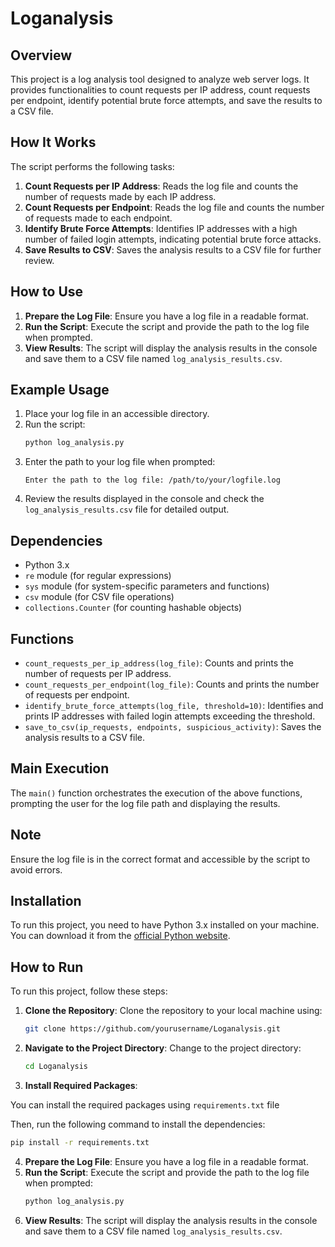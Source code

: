 # Loganalysis
## Overview

This project is a log analysis tool designed to analyze web server logs. It provides functionalities to count requests per IP address, count requests per endpoint, identify potential brute force attempts, and save the results to a CSV file.

## How It Works

The script performs the following tasks:

1. **Count Requests per IP Address**: Reads the log file and counts the number of requests made by each IP address.
2. **Count Requests per Endpoint**: Reads the log file and counts the number of requests made to each endpoint.
3. **Identify Brute Force Attempts**: Identifies IP addresses with a high number of failed login attempts, indicating potential brute force attacks.
4. **Save Results to CSV**: Saves the analysis results to a CSV file for further review.

## How to Use

1. **Prepare the Log File**: Ensure you have a log file in a readable format.
2. **Run the Script**: Execute the script and provide the path to the log file when prompted.
3. **View Results**: The script will display the analysis results in the console and save them to a CSV file named `log_analysis_results.csv`.

## Example Usage

1. Place your log file in an accessible directory.
2. Run the script:
    ```sh
    python log_analysis.py
    ```
3. Enter the path to your log file when prompted:
    ```
    Enter the path to the log file: /path/to/your/logfile.log
    ```
4. Review the results displayed in the console and check the `log_analysis_results.csv` file for detailed output.

## Dependencies

- Python 3.x
- `re` module (for regular expressions)
- `sys` module (for system-specific parameters and functions)
- `csv` module (for CSV file operations)
- `collections.Counter` (for counting hashable objects)

## Functions

- `count_requests_per_ip_address(log_file)`: Counts and prints the number of requests per IP address.
- `count_requests_per_endpoint(log_file)`: Counts and prints the number of requests per endpoint.
- `identify_brute_force_attempts(log_file, threshold=10)`: Identifies and prints IP addresses with failed login attempts exceeding the threshold.
- `save_to_csv(ip_requests, endpoints, suspicious_activity)`: Saves the analysis results to a CSV file.

## Main Execution

The `main()` function orchestrates the execution of the above functions, prompting the user for the log file path and displaying the results.

## Note

Ensure the log file is in the correct format and accessible by the script to avoid errors.

## Installation

To run this project, you need to have Python 3.x installed on your machine. You can download it from the [official Python website](https://www.python.org/downloads/).


## How to Run

To run this project, follow these steps:

1. **Clone the Repository**: Clone the repository to your local machine using:
    ```sh
    git clone https://github.com/yourusername/Loganalysis.git
    ```
2. **Navigate to the Project Directory**: Change to the project directory:
    ```sh
    cd Loganalysis
    ```
3. **Install Required Packages**:

You can install the required packages using `requirements.txt` file

Then, run the following command to install the dependencies:

```sh
pip install -r requirements.txt
```
4. **Prepare the Log File**: Ensure you have a log file in a readable format.
5. **Run the Script**: Execute the script and provide the path to the log file when prompted:
    ```sh
    python log_analysis.py
    ```
6. **View Results**: The script will display the analysis results in the console and save them to a CSV file named `log_analysis_results.csv`.

